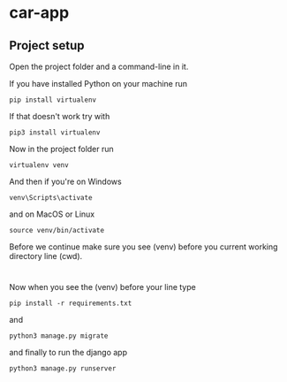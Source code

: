 # car-app

## Project setup
Open the project folder and a command-line in it.

If you have installed Python on your machine run

```
pip install virtualenv
```

If that doesn't work try with 
```
pip3 install virtualenv
```

Now in the project folder run

```
virtualenv venv
```

And then if you're on Windows 
```
venv\Scripts\activate
```
and on MacOS or Linux 
```
source venv/bin/activate
```

Before we continue make sure you see (venv) before you current working directory line (cwd).

#
Now when you see the (venv) before your line type 
```
pip install -r requirements.txt 
```

and
```
python3 manage.py migrate
```
and finally to run the django app
```
python3 manage.py runserver
```




